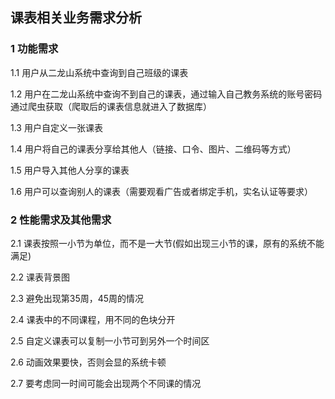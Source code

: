 ## 课表相关业务需求分析

### 1 功能需求

1.1  用户从二龙山系统中查询到自己班级的课表

1.2  用户在二龙山系统中查询不到自己的课表，通过输入自己教务系统的账号密码通过爬虫获取（爬取后的课表信息就进入了数据库）

1.3 用户自定义一张课表

1.4 用户将自己的课表分享给其他人（链接、口令、图片、二维码等方式）

1.5 用户导入其他人分享的课表

1.6 用户可以查询别人的课表（需要观看广告或者绑定手机，实名认证等要求）



### 2 性能需求及其他需求

2.1 课表按照一小节为单位，而不是一大节(假如出现三小节的课，原有的系统不能满足)

2.2 课表背景图

2.3 避免出现第35周，45周的情况

2.4 课表中的不同课程，用不同的色块分开

2.5 自定义课表可以复制一小节可到另外一个时间区

2.6 动画效果要快，否则会显的系统卡顿

2.7 要考虑同一时间可能会出现两个不同课的情况